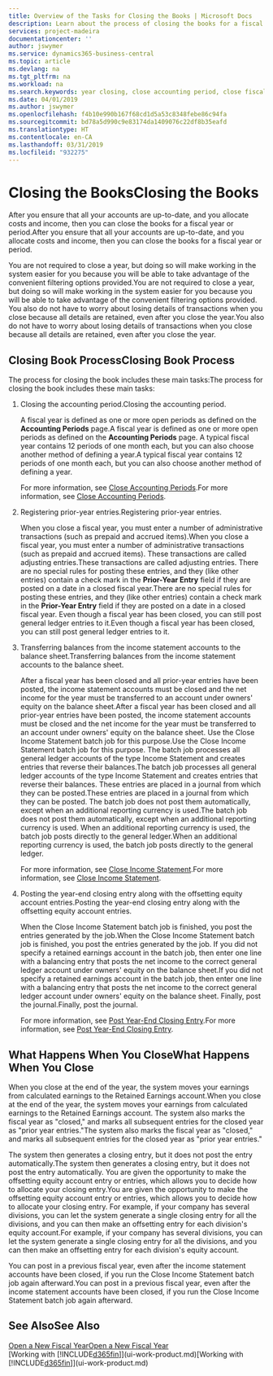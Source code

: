 ```yaml
---
title: Overview of the Tasks for Closing the Books | Microsoft Docs
description: Learn about the process of closing the books for a fiscal year or period, and what happens after you close at the end of a year.
services: project-madeira
documentationcenter: ''
author: jswymer
ms.service: dynamics365-business-central
ms.topic: article
ms.devlang: na
ms.tgt_pltfrm: na
ms.workload: na
ms.search.keywords: year closing, close accounting period, close fiscal year, bank account detailed trial balance
ms.date: 04/01/2019
ms.author: jswymer
ms.openlocfilehash: f4b10e990b167f68cd1d5a53c8348febe86c94fa
ms.sourcegitcommit: bd78a5d990c9e83174da1409076c22df8b35eafd
ms.translationtype: HT
ms.contentlocale: en-CA
ms.lasthandoff: 03/31/2019
ms.locfileid: "932275"
---
```

# <a name="closing-the-books"></a><span data-ttu-id="3f344-103">Closing the Books</span><span class="sxs-lookup"><span data-stu-id="3f344-103">Closing the Books</span></span>
<span data-ttu-id="3f344-104">After you ensure that all your accounts are up-to-date, and you allocate costs and income, then you can close the books for a fiscal year or period.</span><span class="sxs-lookup"><span data-stu-id="3f344-104">After you ensure that all your accounts are up-to-date, and you allocate costs and income, then you can close the books for a fiscal year or period.</span></span>

<span data-ttu-id="3f344-105">You are not required to close a year, but doing so will make working in the system easier for you because you will be able to take advantage of the convenient filtering options provided.</span><span class="sxs-lookup"><span data-stu-id="3f344-105">You are not required to close a year, but doing so will make working in the system easier for you because you will be able to take advantage of the convenient filtering options provided.</span></span> <span data-ttu-id="3f344-106">You also do not have to worry about losing details of transactions when you close because all details are retained, even after you close the year.</span><span class="sxs-lookup"><span data-stu-id="3f344-106">You also do not have to worry about losing details of transactions when you close because all details are retained, even after you close the year.</span></span>

## <a name="closing-book-process"></a><span data-ttu-id="3f344-107">Closing Book Process</span><span class="sxs-lookup"><span data-stu-id="3f344-107">Closing Book Process</span></span>
<span data-ttu-id="3f344-108">The process for closing the book includes these main tasks:</span><span class="sxs-lookup"><span data-stu-id="3f344-108">The process for closing the book includes these main tasks:</span></span>

1. <span data-ttu-id="3f344-109">Closing the accounting period.</span><span class="sxs-lookup"><span data-stu-id="3f344-109">Closing the accounting period.</span></span>

    <span data-ttu-id="3f344-110">A fiscal year is defined as one or more open periods as defined on the **Accounting Periods** page.</span><span class="sxs-lookup"><span data-stu-id="3f344-110">A fiscal year is defined as one or more open periods as defined on the **Accounting Periods** page.</span></span> <span data-ttu-id="3f344-111">A typical fiscal year contains 12 periods of one month each, but you can also choose another method of defining a year.</span><span class="sxs-lookup"><span data-stu-id="3f344-111">A typical fiscal year contains 12 periods of one month each, but you can also choose another method of defining a year.</span></span>

    <span data-ttu-id="3f344-112">For more information, see [Close Accounting Periods](year-close-account-periods.md).</span><span class="sxs-lookup"><span data-stu-id="3f344-112">For more information, see [Close Accounting Periods](year-close-account-periods.md).</span></span>
2. <span data-ttu-id="3f344-113">Registering prior-year entries.</span><span class="sxs-lookup"><span data-stu-id="3f344-113">Registering prior-year entries.</span></span>

    <span data-ttu-id="3f344-114">When you close a fiscal year, you must enter a number of administrative transactions (such as prepaid and accrued items).</span><span class="sxs-lookup"><span data-stu-id="3f344-114">When you close a fiscal year, you must enter a number of administrative transactions (such as prepaid and accrued items).</span></span> <span data-ttu-id="3f344-115">These transactions are called adjusting entries.</span><span class="sxs-lookup"><span data-stu-id="3f344-115">These transactions are called adjusting entries.</span></span> <span data-ttu-id="3f344-116">There are no special rules for posting these entries, and they (like other entries) contain a check mark in the **Prior-Year Entry** field if they are posted on a date in a closed fiscal year.</span><span class="sxs-lookup"><span data-stu-id="3f344-116">There are no special rules for posting these entries, and they (like other entries) contain a check mark in the **Prior-Year Entry** field if they are posted on a date in a closed fiscal year.</span></span> <span data-ttu-id="3f344-117">Even though a fiscal year has been closed, you can still post general ledger entries to it.</span><span class="sxs-lookup"><span data-stu-id="3f344-117">Even though a fiscal year has been closed, you can still post general ledger entries to it.</span></span>
3. <span data-ttu-id="3f344-118">Transferring balances from the income statement accounts to the balance sheet.</span><span class="sxs-lookup"><span data-stu-id="3f344-118">Transferring balances from the income statement accounts to the balance sheet.</span></span>

    <span data-ttu-id="3f344-119">After a fiscal year has been closed and all prior-year entries have been posted, the income statement accounts must be closed and the net income for the year must be transferred to an account under owners' equity on the balance sheet.</span><span class="sxs-lookup"><span data-stu-id="3f344-119">After a fiscal year has been closed and all prior-year entries have been posted, the income statement accounts must be closed and the net income for the year must be transferred to an account under owners' equity on the balance sheet.</span></span> <span data-ttu-id="3f344-120">Use the Close Income Statement batch job for this purpose.</span><span class="sxs-lookup"><span data-stu-id="3f344-120">Use the Close Income Statement batch job for this purpose.</span></span> <span data-ttu-id="3f344-121">The batch job processes all general ledger accounts of the type Income Statement and creates entries that reverse their balances.</span><span class="sxs-lookup"><span data-stu-id="3f344-121">The batch job processes all general ledger accounts of the type Income Statement and creates entries that reverse their balances.</span></span> <span data-ttu-id="3f344-122">These entries are placed in a journal from which they can be posted.</span><span class="sxs-lookup"><span data-stu-id="3f344-122">These entries are placed in a journal from which they can be posted.</span></span> <span data-ttu-id="3f344-123">The batch job does not post them automatically, except when an additional reporting currency is used.</span><span class="sxs-lookup"><span data-stu-id="3f344-123">The batch job does not post them automatically, except when an additional reporting currency is used.</span></span> <span data-ttu-id="3f344-124">When an additional reporting currency is used, the batch job posts directly to the general ledger.</span><span class="sxs-lookup"><span data-stu-id="3f344-124">When an additional reporting currency is used, the batch job posts directly to the general ledger.</span></span>

    <span data-ttu-id="3f344-125">For more information, see [Close Income Statement](year-close-income-statement.md).</span><span class="sxs-lookup"><span data-stu-id="3f344-125">For more information, see [Close Income Statement](year-close-income-statement.md).</span></span>
4. <span data-ttu-id="3f344-126">Posting the year-end closing entry along with the offsetting equity account entries.</span><span class="sxs-lookup"><span data-stu-id="3f344-126">Posting the year-end closing entry along with the offsetting equity account entries.</span></span>

    <span data-ttu-id="3f344-127">When the Close Income Statement batch job is finished, you post the entries generated by the job.</span><span class="sxs-lookup"><span data-stu-id="3f344-127">When the Close Income Statement batch job is finished, you post the entries generated by the job.</span></span> <span data-ttu-id="3f344-128">If you did not specify a retained earnings account in the batch job, then enter one line with a balancing entry that posts the net income to the correct general ledger account under owners' equity on the balance sheet.</span><span class="sxs-lookup"><span data-stu-id="3f344-128">If you did not specify a retained earnings account in the batch job, then enter one line with a balancing entry that posts the net income to the correct general ledger account under owners' equity on the balance sheet.</span></span> <span data-ttu-id="3f344-129">Finally, post the journal.</span><span class="sxs-lookup"><span data-stu-id="3f344-129">Finally, post the journal.</span></span>

    <span data-ttu-id="3f344-130">For more information, see [Post Year-End Closing Entry](year-how-post-year-end-close-entry.md).</span><span class="sxs-lookup"><span data-stu-id="3f344-130">For more information, see [Post Year-End Closing Entry](year-how-post-year-end-close-entry.md).</span></span>

## <a name="what-happens-when-you-close"></a><span data-ttu-id="3f344-131">What Happens When You Close</span><span class="sxs-lookup"><span data-stu-id="3f344-131">What Happens When You Close</span></span>
<span data-ttu-id="3f344-132">When you close at the end of the year, the system moves your earnings from calculated earnings to the Retained Earnings account.</span><span class="sxs-lookup"><span data-stu-id="3f344-132">When you close at the end of the year, the system moves your earnings from calculated earnings to the Retained Earnings account.</span></span> <span data-ttu-id="3f344-133">The system also marks the fiscal year as "closed," and marks all subsequent entries for the closed year as "prior year entries."</span><span class="sxs-lookup"><span data-stu-id="3f344-133">The system also marks the fiscal year as "closed," and marks all subsequent entries for the closed year as "prior year entries."</span></span>

<span data-ttu-id="3f344-134">The system then generates a closing entry, but it does not post the entry automatically.</span><span class="sxs-lookup"><span data-stu-id="3f344-134">The system then generates a closing entry, but it does not post the entry automatically.</span></span> <span data-ttu-id="3f344-135">You are given the opportunity to make the offsetting equity account entry or entries, which allows you to decide how to allocate your closing entry.</span><span class="sxs-lookup"><span data-stu-id="3f344-135">You are given the opportunity to make the offsetting equity account entry or entries, which allows you to decide how to allocate your closing entry.</span></span> <span data-ttu-id="3f344-136">For example, if your company has several divisions, you can let the system generate a single closing entry for all the divisions, and you can then make an offsetting entry for each division's equity account.</span><span class="sxs-lookup"><span data-stu-id="3f344-136">For example, if your company has several divisions, you can let the system generate a single closing entry for all the divisions, and you can then make an offsetting entry for each division's equity account.</span></span>

<span data-ttu-id="3f344-137">You can post in a previous fiscal year, even after the income statement accounts have been closed, if you run the Close Income Statement batch job again afterward.</span><span class="sxs-lookup"><span data-stu-id="3f344-137">You can post in a previous fiscal year, even after the income statement accounts have been closed, if you run the Close Income Statement batch job again afterward.</span></span>

## <a name="see-also"></a><span data-ttu-id="3f344-138">See Also</span><span class="sxs-lookup"><span data-stu-id="3f344-138">See Also</span></span>
[<span data-ttu-id="3f344-139">Open a New Fiscal Year</span><span class="sxs-lookup"><span data-stu-id="3f344-139">Open a New Fiscal Year</span></span>](finance-how-open-new-fiscal-year.md)  
<span data-ttu-id="3f344-140">[Working with [!INCLUDE[d365fin](includes/d365fin_md.md)]](ui-work-product.md)</span><span class="sxs-lookup"><span data-stu-id="3f344-140">[Working with [!INCLUDE[d365fin](includes/d365fin_md.md)]](ui-work-product.md)</span></span>
